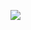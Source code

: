 ![](https://github.com/doct0rX/SoftwareDevelopment/blob/9b570d5ba5f62b494947736207793f7e33c97106/HowToCode_SimpleData/week4/4b:Reference/screens/Screen%20Shot%202018-03-15%20at%2011.42.02%20PM.png)